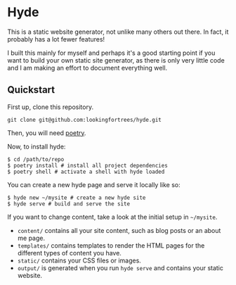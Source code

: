 # Hyde

This is a static website generator, not unlike many others out there. 
In fact, it probably has a lot fewer features! 

I built this mainly for myself and perhaps it's a good starting point
if you want to build your own static site generator, as there is only very little code and I am making
an effort to document everything well.

## Quickstart

First up, clone this repository. 

`git clone git@github.com:lookingfortrees/hyde.git`

Then, you will need [poetry](https://python-poetry.org/docs/#installation).

Now, to install hyde:
```
$ cd /path/to/repo 
$ poetry install # install all project dependencies
$ poetry shell # activate a shell with hyde loaded
```

You can create a new hyde page and serve it locally like so:

```
$ hyde new ~/mysite # create a new hyde site
$ hyde serve # build and serve the site
```

If you want to change content, take a look at the initial setup in `~/mysite`.

- `content/` contains all your site content, such as blog posts or an about me page.
- `templates/` contains templates to render the HTML pages for the different types of content you have.
- `static/` contains your CSS files or images.
- `output/` is generated when you run `hyde serve` and contains your static website.

















